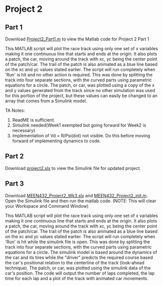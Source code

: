 # Project 2
## Part 1
Download [Project2_Part1.m](https://github.com/JoshuaSerrano71/MEEN432Sp2025_JoshuaSerrano71/tree/main/Project2/Part1/Project2_Part1.m) to view the Matlab code for Project 2 Part 1 <br>

This MATLAB script will plot the race track using only one set of x variables making it one continuous line that starts and ends at the origin. It also plots a patch, the car, moving around the track with xc, yc being the center point of the patch/car. The trail of the patch is also animated as a blue line based on the xc and yc values stated earlier. The script will run completely when 'Run' is hit and no other action is required. This was done by splitting the track into four separate sections, with the curved parts using parametric equations for a circle. The patch, or car, was plotted using a copy of the x and y values generated from the track since no other simulation was used for this portion of the project, but these values can easily be changed to an array that comes from a Simulink model.

TA Notes:
1. ReadME is sufficient.
2. Simulink needed(Week1 exempted but going forward for Week2 is necessary)
3. Implementation of Vd = R/Psi(dot) not visible. Do this before moving forward of implementing dynamics to code.


## Part 2
Download [project2.slx](https://github.com/JoshuaSerrano71/MEEN432Sp2025_JoshuaSerrano71/blob/main/Project2/Part2/project2.slx) to view the Simulink file for updated project.

## Part 3
Download [MEEN432_Project2_Wk3.slx](https://github.com/JoshuaSerrano71/MEEN432Sp2025_JoshuaSerrano71/blob/main/Project2/Part3/MEEN432_Project2_Wk3.slx) and [MEEN432_Project2_init.m](https://github.com/JoshuaSerrano71/MEEN432Sp2025_JoshuaSerrano71/blob/main/Project2/Part3/MEEN432_Project2_init.m). Open the Simulink file and then run the matlab code. (NOTE: This will clear your Workspace and Command Window)

This MATLAB script will plot the race track using only one set of x variables making it one continuous line that starts and ends at the origin. It also plots a patch, the car, moving around the track with xc, yc being the center point of the patch/car. The trail of the patch is also animated as a blue line based on the xc and yc values stated earlier. The script will run completely when 'Run' is hit while the simulink file is open. This was done by splitting the track into four separate sections, with the curved parts using parametric equations for a circle. The simulink model is based around the dynamics of the car and its tires while the "driver" predicts the required course based the car's positional relation to the centerline of the track (look-ahead technique). The patch, or car, was plotted using the simulink data of the car's position. The code will output the number of laps completed, the lap time for each lap and a plot of the track with animated car movements.
